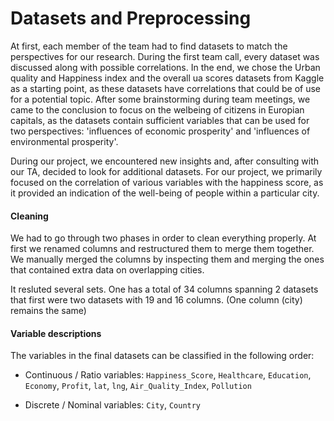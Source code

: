 # Datasets and Preprocessing

At first, each member of the team had to find datasets to match the perspectives for our research. During the first team call, every dataset was discussed along with possible correlations. In the end, we chose the Urban quality and Happiness index and the overall ua scores datasets from Kaggle as a starting point, as these datasets have correlations that could be of use for a potential topic. After some brainstorming during team meetings, we came to the conclusion to focus on the welbeing of citizens in Europian capitals, as the datasets contain sufficient variables that can be used for two perspectives: 'influences of economic prosperity' and 'influences of environmental prosperity'.

During our project, we encountered new insights and, after consulting with our TA, decided to look for additional datasets. For our project, we primarily focused on the correlation of various variables with the happiness score, as it provided an indication of the well-being of people within a particular city.

#### Cleaning

We had to go through two phases in order to clean everything properly. At first we renamed columns and restructured them to merge them together. We manually merged the columns by inspecting them and merging the ones that contained extra data on overlapping cities.

It resluted several sets. One has a total of 34 columns spanning 2 datasets that first were two datasets with 19 and 16 columns. (One column (city) remains the same)

#### Variable descriptions

The variables in the final datasets can be classified in the following order:

- Continuous / Ratio variables: `Happiness_Score`, `Healthcare`, `Education`, `Economy`, `Profit`, `lat`, `lng`, `Air_Quality_Index`, `Pollution`

- Discrete / Nominal variables: `City`, `Country`
